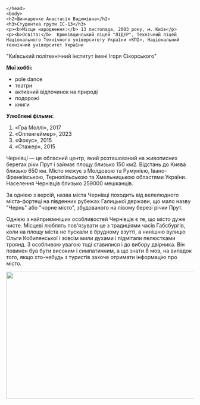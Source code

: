 <!DOCTYPE html>
<html lang="uk">
    <head>
        <meta charset="utf-8">
        
    </head>
    <body>
    <h2>Шинкаренко Анастасія Вадимівна</h2>
    <h3>Студентка групи ІС-13</h3>
    <p><b>Місце народження:</b> 13 листопада, 2003 року, м. Київ</p>
    <p><b>Освіта:</b>  Крюківщинський ліцей "ЛІДЕР", Технічний ліцей Національного Технічного університету України «КПІ», Національний технічний університет України
"Київський політехнічний інститут імені Ігоря Сікорського"</p>
<b>Мої хоббі:</b>
        <ul>
            <li>pole dance</li>
            <li>театри</li>
            <li>активний відпочинок на природі</li>
            <li>подорожі</li>
            <li>книги</li>
        </ul>
<b>Улюблені фільми:</b>  
       <ol>
           <li>«Гра Моллі», 2017</li>
           <li>«Оппенгеймер», 2023</li>
           <li>«Фокус», 2015</li>
           <li>«Стажер», 2015</li>
        </ol>  
<p>Чернівці́ — це обласний центр, який розташований на живописних берегах ріки Прут і займає площу близько 150 км2. Відстань до Києва близько 650 км. Місто межує з Молдовою та Румунією, Івано-Франківською, Тернопільською та Хмельницькою областями України. Населення Чернівців близько 259000 мешканців.</p>
<p>За однією з версій, назва міста Чернівці походить від велелюдного міста-фортеці на південних рубежах Галицької держави, що мало назву "Чернь" або "чорне місто", збудованого на лівому березі річки Прут.</p>
<p>Однією з найприємніших особливостей Чернівців є те, що місто дуже чисте. Місцеві люблять пов'язувати це з традиціями часів Габсбургів, коли на площу міста не пускали в брудному взутті, а нинішню вулицю Ольги Кобилянської і зовсім мили духами і підмітали пелюстками троянд. З особливою увагою тоді ставилися і до вибору двірника. Він повинен був бути високим і симпатичним, а ще знати 8 мов, на випадок того, якщо хто-небудь з туристів захоче отримати інформацію про місто.</p>
<a href = "http://chernivtsy.eu/portal/"><img src="https://planetofhotels.com/guide/sites/default/files/styles/big_gallery_image/public/text_gallery/Chernivtsi-3.jpg"  width="600"
height="341"></a>
    </body>
</html>
